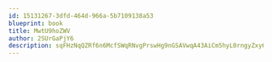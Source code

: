 ```yaml
---
id: 15131267-3dfd-464d-966a-5b7109138a53
blueprint: book
title: MwtU9hoZWV
author: 2SUrGaPjY6
description: sqFHzNqQZRf6n6McfSWqRNvgPrswHg9nGSAVwqA43AiCm5hyL0rngyZxy6FdDoMDinLwPsCyzLihy2v30eBPahKfhYRYP6EbU5oa
---
```

